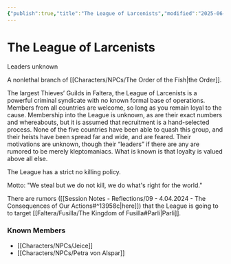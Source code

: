 ```yaml
---
{"publish":true,"title":"The League of Larcenists","modified":"2025-06-29T13:46:48.919-07:00","cssclasses":""}
---
```




# The League of Larcenists

Leaders unknown

A nonlethal branch of [[Characters/NPCs/The Order of the Fish\|the Order]].

The largest Thieves’ Guilds in Faltera, the League of Larcenists is a powerful criminal syndicate with no known formal base of operations. Members from all countries are welcome, so long as you remain loyal to the cause. Membership into the League is unknown, as are their exact numbers and whereabouts, but it is assumed that recruitment is a hand-selected process. None of the five countries have been able to quash this group, and their heists have been spread far and wide, and are feared. Their motivations are unknown, though their “leaders” if there are any are rumored to be merely kleptomaniacs. What is known is that loyalty is valued above all else.

The League has a strict no killing policy.

Motto: "We steal but we do not kill, we do what's right for the world."

There are rumors ([[Session Notes - Reflections/09 - 4.04.2024 - The Consequences of Our Actions#^13958c\|here]]) that the League is going to to target [[Faltera/Fusilla/The Kingdom of Fusilla#Parli\|Parli]].

### Known Members

- [[Characters/NPCs/Jeice]]
- [[Characters/NPCs/Petra von Alspar]]
